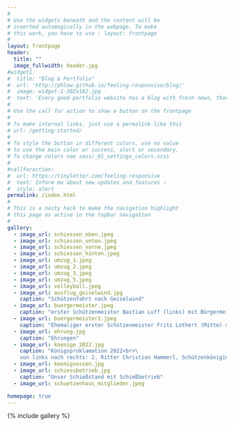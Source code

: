 ```yaml
---
#
# Use the widgets beneath and the content will be
# inserted automagically in the webpage. To make
# this work, you have to use › layout: frontpage
#
layout: frontpage
header:
  title: ""
  image_fullwidth: header.jpg
#widget1:
#  title: "Blog & Portfolio"
#  url: 'http://phlow.github.io/feeling-responsive/blog/'
#  image: widget-1-302x182.jpg
#  text: 'Every good portfolio website has a blog with fresh news, thoughts and develop&shy;ments of your activities. <em>Feeling Responsive</em> offers you a fully functional blog with an archive page to give readers a quick overview of all your posts.'
#
# Use the call for action to show a button on the frontpage
#
# To make internal links, just use a permalink like this
# url: /getting-started/
#
# To style the button in different colors, use no value
# to use the main color or success, alert or secondary.
# To change colors see sass/_01_settings_colors.scss
#
#callforaction:
#  url: https://tinyletter.com/feeling-responsive
#  text: Inform me about new updates and features ›
#  style: alert
permalink: /index.html
#
# This is a nasty hack to make the navigation highlight
# this page as active in the topbar navigation
#
gallery:
  - image_url: schiessen_oben.jpeg
  - image_url: schiessen_unten.jpeg
  - image_url: schiessen_vorne.jpeg
  - image_url: schiessen_hinten.jpeg
  - image_url: umzug_1.jpeg
  - image_url: umzug_2.jpeg
  - image_url: umzug_3.jpeg
  - image_url: umzug_5.jpeg
  - image_url: volleyball.jpeg
  - image_url: ausflug_geiselwind.jpg
    caption: "Schützenfahrt nach Geiselwind"
  - image_url: buergermeister.jpeg
    caption: "erster Schützenmeister Bastian Luff (links) mit Bürgermeister Gerhard Rammler"
  - image_url: buergermeister2.jpeg
    caption: "Ehemaliger erster Schützenmeister Fritz Lothert (Mitte) mit Landtagsabgeordnetem Andreas Schalk (links) und dem Bürgermeister von Burgoberbach Gerhard Rammler (rechts)"
  - image_url: ehrung.jpg
    caption: "Ehrungen"
  - image_url: koenige_2022.jpg
    caption: "Königsproklamation 2022<br>\
	von links nach rechts: 2. Ritter Christian Hammerl, Schützenkönigin Martha Heller, Jugendschützenkönig Jonas Thiele, 1. Ritter Heinz Hammerl"
  - image_url: koenigsessen.jpg
  - image_url: schiessbetrieb.jpg
    caption: "Unser Schießstand mit Schießbetrieb"
  - image_url: schuetzenhaus_mitglieder.jpeg

homepage: true
---
```

{% include gallery %}